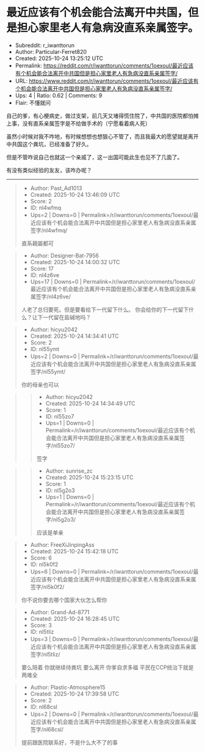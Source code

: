 # 最近应该有个机会能合法离开中共国，但是担心家里老人有急病没直系亲属签字。

- Subreddit: r_iwanttorun
- Author: Particular-Ferret820
- Created: 2025-10-24 13:25:12 UTC
- Permalink: https://reddit.com/r/iwanttorun/comments/1oexoul/最近应该有个机会能合法离开中共国但是担心家里老人有急病没直系亲属签字/
- URL: https://www.reddit.com/r/iwanttorun/comments/1oexoul/最近应该有个机会能合法离开中共国但是担心家里老人有急病没直系亲属签字/
- Ups: 4 | Ratio: 0.62 | Comments: 9
- Flair: 不懂就问


自己的爹，有心梗病史，做过支架，前几天又堵得慌住院了，中共国的医院都怕摊上事，没有直系亲属签字是不给做手术的（宁愿看着病人死）

虽然小时候对我不咋地，有时候想想也想狠心不管了，而且我最大的愿望就是离开中共国这个粪坑，已经准备了好久。

但是不管咋说自己也就这一个亲戚了，这一出国可能此生也见不了几面了。

有没有类似经验的友友，该咋办呢？


---

> - Author: Past_Ad1013
> - Created: 2025-10-24 13:46:09 UTC
> - Score: 2
> - ID: nl4wfmq
> - Ups=2 | Downs=0 | Permalink=/r/iwanttorun/comments/1oexoul/最近应该有个机会能合法离开中共国但是担心家里老人有急病没直系亲属签字/nl4wfmq/
>
> 直系親屬都可

> - Author: Designer-Bat-7956
> - Created: 2025-10-24 14:00:32 UTC
> - Score: 17
> - ID: nl4z6ve
> - Ups=17 | Downs=0 | Permalink=/r/iwanttorun/comments/1oexoul/最近应该有个机会能合法离开中共国但是担心家里老人有急病没直系亲属签字/nl4z6ve/
>
> 人老了总归要死。但是要看给下一代留下什么。
> 你会给你的下一代留下什么？让下一代留在盐碱地吗？

> - Author: hicyu2042
> - Created: 2025-10-24 14:34:41 UTC
> - Score: 2
> - ID: nl55ymt
> - Ups=2 | Downs=0 | Permalink=/r/iwanttorun/comments/1oexoul/最近应该有个机会能合法离开中共国但是担心家里老人有急病没直系亲属签字/nl55ymt/
>
> 你的母亲也可以

>> - Author: hicyu2042
>> - Created: 2025-10-24 14:34:49 UTC
>> - Score: 1
>> - ID: nl55zo7
>> - Ups=1 | Downs=0 | Permalink=/r/iwanttorun/comments/1oexoul/最近应该有个机会能合法离开中共国但是担心家里老人有急病没直系亲属签字/nl55zo7/
>>
>> 签字

>> - Author: sunrise_zc
>> - Created: 2025-10-24 15:23:15 UTC
>> - Score: 1
>> - ID: nl5g2o3
>> - Ups=1 | Downs=0 | Permalink=/r/iwanttorun/comments/1oexoul/最近应该有个机会能合法离开中共国但是担心家里老人有急病没直系亲属签字/nl5g2o3/
>>
>> 应该是单亲

> - Author: FreeXiJinpingAss
> - Created: 2025-10-24 15:42:18 UTC
> - Score: 6
> - ID: nl5k0f2
> - Ups=6 | Downs=0 | Permalink=/r/iwanttorun/comments/1oexoul/最近应该有个机会能合法离开中共国但是担心家里老人有急病没直系亲属签字/nl5k0f2/
>
> 你不说你要去哪个国家大伙怎么帮你

> - Author: Grand-Ad-8771
> - Created: 2025-10-24 16:28:45 UTC
> - Score: 3
> - ID: nl5tliz
> - Ups=3 | Downs=0 | Permalink=/r/iwanttorun/comments/1oexoul/最近应该有个机会能合法离开中共国但是担心家里老人有急病没直系亲属签字/nl5tliz/
>
> 要么陪着 你就继续待粪坑 要么离开 你爹自求多福 平民在CCP统治下就是两难全

> - Author: Plastic-Atmosphere15
> - Created: 2025-10-24 17:39:58 UTC
> - Score: 2
> - ID: nl68csl
> - Ups=2 | Downs=0 | Permalink=/r/iwanttorun/comments/1oexoul/最近应该有个机会能合法离开中共国但是担心家里老人有急病没直系亲属签字/nl68csl/
>
> 提前跟医院联系好，不是什么大不了的事
